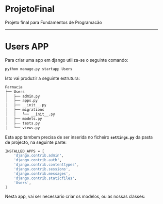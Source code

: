 # ProjetoFinal
Projeto final para Fundamentos de Programacão

***
# Users APP
Para criar uma app em django utiliza-se o seguinte comando:

```bash
python manage.py startapp Users
```

Isto vai produzir a seguinte estrutura:

```bash
Farmacia
├── Users
│   ├── admin.py
│   ├── apps.py
│   ├── __init__.py
│   ├── migrations
│   │   └── __init__.py
│   ├── models.py
│   ├── tests.py
│   └── views.py
```

Esta app tambem precisa de ser inserida no ficheiro **`settings.py`** da pasta de projecto, na seguinte parte:

```bash
INSTALLED_APPS = [
    'django.contrib.admin',
    'django.contrib.auth',
    'django.contrib.contenttypes',
    'django.contrib.sessions',
    'django.contrib.messages',
    'django.contrib.staticfiles',
    'Users',
]
```
Nesta app, vai ser necessario criar os modelos, ou as nossas classes:


